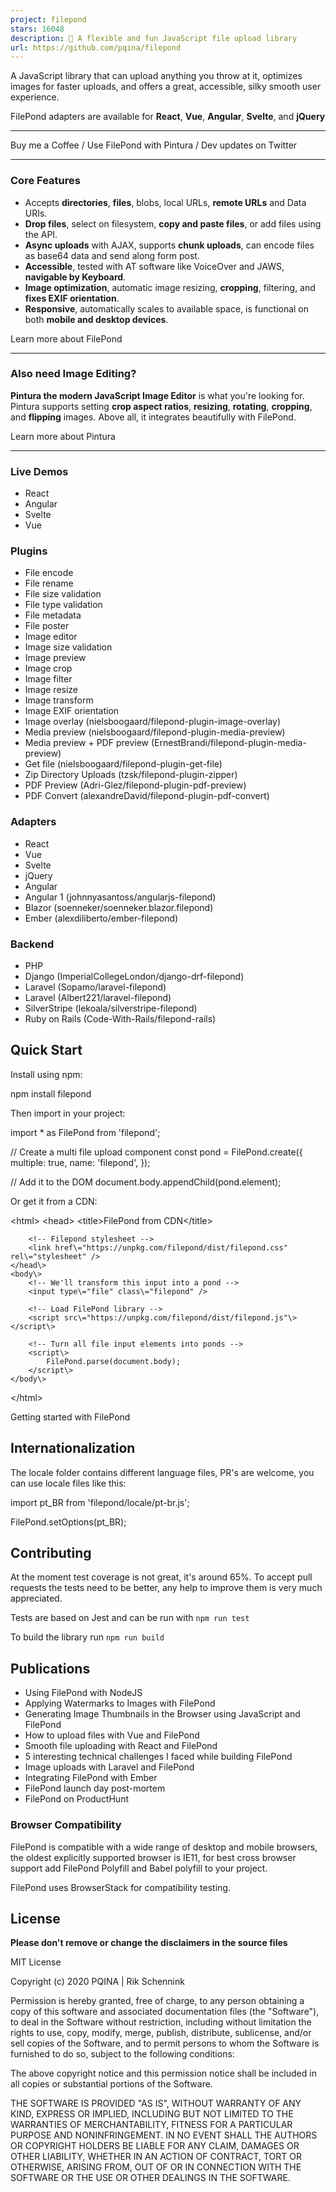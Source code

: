 ```yaml
---
project: filepond
stars: 16048
description: 🌊 A flexible and fun JavaScript file upload library
url: https://github.com/pqina/filepond
---
```


A JavaScript library that can upload anything you throw at it, optimizes images for faster uploads, and offers a great, accessible, silky smooth user experience.

FilePond adapters are available for **React**, **Vue**, **Angular**, **Svelte**, and **jQuery**

* * *

Buy me a Coffee / Use FilePond with Pintura / Dev updates on Twitter

* * *

### Core Features

-   Accepts **directories**, **files**, blobs, local URLs, **remote URLs** and Data URIs.
-   **Drop files**, select on filesystem, **copy and paste files**, or add files using the API.
-   **Async uploads** with AJAX, supports **chunk uploads**, can encode files as base64 data and send along form post.
-   **Accessible**, tested with AT software like VoiceOver and JAWS, **navigable by Keyboard**.
-   **Image optimization**, automatic image resizing, **cropping**, filtering, and **fixes EXIF orientation**.
-   **Responsive**, automatically scales to available space, is functional on both **mobile and desktop devices**.

Learn more about FilePond

* * *

### Also need Image Editing?

**Pintura the modern JavaScript Image Editor** is what you're looking for. Pintura supports setting **crop aspect ratios**, **resizing**, **rotating**, **cropping**, and **flipping** images. Above all, it integrates beautifully with FilePond.

Learn more about Pintura

* * *

### Live Demos

-   React
-   Angular
-   Svelte
-   Vue

### Plugins

-   File encode
-   File rename
-   File size validation
-   File type validation
-   File metadata
-   File poster
-   Image editor
-   Image size validation
-   Image preview
-   Image crop
-   Image filter
-   Image resize
-   Image transform
-   Image EXIF orientation
-   Image overlay (nielsboogaard/filepond-plugin-image-overlay)
-   Media preview (nielsboogaard/filepond-plugin-media-preview)
-   Media preview + PDF preview (ErnestBrandi/filepond-plugin-media-preview)
-   Get file (nielsboogaard/filepond-plugin-get-file)
-   Zip Directory Uploads (tzsk/filepond-plugin-zipper)
-   PDF Preview (Adri-Glez/filepond-plugin-pdf-preview)
-   PDF Convert (alexandreDavid/filepond-plugin-pdf-convert)

### Adapters

-   React
-   Vue
-   Svelte
-   jQuery
-   Angular
-   Angular 1 (johnnyasantoss/angularjs-filepond)
-   Blazor (soenneker/soenneker.blazor.filepond)
-   Ember (alexdiliberto/ember-filepond)

### Backend

-   PHP
-   Django (ImperialCollegeLondon/django-drf-filepond)
-   Laravel (Sopamo/laravel-filepond)
-   Laravel (Albert221/laravel-filepond)
-   SilverStripe (lekoala/silverstripe-filepond)
-   Ruby on Rails (Code-With-Rails/filepond-rails)

Quick Start
-----------

Install using npm:

npm install filepond

Then import in your project:

import \* as FilePond from 'filepond';

// Create a multi file upload component
const pond \= FilePond.create({
    multiple: true,
    name: 'filepond',
});

// Add it to the DOM
document.body.appendChild(pond.element);

Or get it from a CDN:

<!DOCTYPE html\>
<html\>
    <head\>
        <title\>FilePond from CDN</title\>

        <!-- Filepond stylesheet -->
        <link href\="https://unpkg.com/filepond/dist/filepond.css" rel\="stylesheet" />
    </head\>
    <body\>
        <!-- We'll transform this input into a pond -->
        <input type\="file" class\="filepond" />

        <!-- Load FilePond library -->
        <script src\="https://unpkg.com/filepond/dist/filepond.js"\></script\>

        <!-- Turn all file input elements into ponds -->
        <script\>
            FilePond.parse(document.body);
        </script\>
    </body\>
</html\>

Getting started with FilePond

Internationalization
--------------------

The locale folder contains different language files, PR's are welcome, you can use locale files like this:

import pt\_BR from 'filepond/locale/pt-br.js';

FilePond.setOptions(pt\_BR);

Contributing
------------

At the moment test coverage is not great, it's around 65%. To accept pull requests the tests need to be better, any help to improve them is very much appreciated.

Tests are based on Jest and can be run with `npm run test`

To build the library run `npm run build`

Publications
------------

-   Using FilePond with NodeJS
-   Applying Watermarks to Images with FilePond
-   Generating Image Thumbnails in the Browser using JavaScript and FilePond
-   How to upload files with Vue and FilePond
-   Smooth file uploading with React and FilePond
-   5 interesting technical challenges I faced while building FilePond
-   Image uploads with Laravel and FilePond
-   Integrating FilePond with Ember
-   FilePond launch day post-mortem
-   FilePond on ProductHunt

### Browser Compatibility

FilePond is compatible with a wide range of desktop and mobile browsers, the oldest explicitly supported browser is IE11, for best cross browser support add FilePond Polyfill and Babel polyfill to your project.

FilePond uses BrowserStack for compatibility testing.

License
-------

**Please don't remove or change the disclaimers in the source files**

MIT License

Copyright (c) 2020 PQINA | Rik Schennink

Permission is hereby granted, free of charge, to any person obtaining a copy of this software and associated documentation files (the "Software"), to deal in the Software without restriction, including without limitation the rights to use, copy, modify, merge, publish, distribute, sublicense, and/or sell copies of the Software, and to permit persons to whom the Software is furnished to do so, subject to the following conditions:

The above copyright notice and this permission notice shall be included in all copies or substantial portions of the Software.

THE SOFTWARE IS PROVIDED "AS IS", WITHOUT WARRANTY OF ANY KIND, EXPRESS OR IMPLIED, INCLUDING BUT NOT LIMITED TO THE WARRANTIES OF MERCHANTABILITY, FITNESS FOR A PARTICULAR PURPOSE AND NONINFRINGEMENT. IN NO EVENT SHALL THE AUTHORS OR COPYRIGHT HOLDERS BE LIABLE FOR ANY CLAIM, DAMAGES OR OTHER LIABILITY, WHETHER IN AN ACTION OF CONTRACT, TORT OR OTHERWISE, ARISING FROM, OUT OF OR IN CONNECTION WITH THE SOFTWARE OR THE USE OR OTHER DEALINGS IN THE SOFTWARE.
